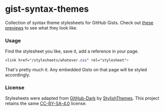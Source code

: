 # gist-syntax-themes
Collection of syntax theme stylesheets for GitHub Gists. Check out <a href="https://lonekorean.github.io/gist-syntax-themes/">these previews</a> to see what they look like.

### Usage

Find the stylesheet you like, save it, add a reference in your page.

``` css
<link href="/stylesheets/whatever.css" rel="stylesheet">
```

That's pretty much it. Any embedded Gists on that page will be styled accordingly.

### License

Stylesheets were adapted from [GitHub-Dark](https://github.com/StylishThemes/GitHub-Dark) by [StylishThemes](https://github.com/StylishThemes). This project retains the same [CC-BY-SA-4.0](https://creativecommons.org/licenses/by-sa/4.0/) license.
